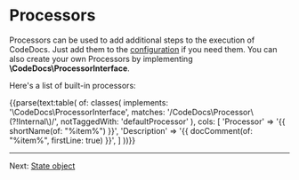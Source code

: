 # Processors

Processors can be used to add additional steps to the execution of CodeDocs.
Just add them to the [configuration](configuration.md) if you need them.
You can also create your own Processors by implementing **\CodeDocs\ProcessorInterface**.

Here's a list of built-in processors:

{{parse(text:table(
    of: classes(
        implements: '\CodeDocs\ProcessorInterface',
        matches: '/CodeDocs\\Processor\\(?!Internal\\)/',
        notTaggedWith: 'defaultProcessor'
    ),
    cols: [
        'Processor'   => '{{ shortName(of: "%item%") }}',
        'Description' => '{{ docComment(of: "%item%", firstLine: true) }}',
    ]
))}}

---

Next: [State object](state.md)
